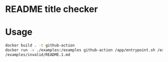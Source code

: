 README title checker
===

# Usage

```bash
docker build . -t github-action
docker run -v ./examples:/examples github-action /app/entrypoint.sh /examples/invalid/README.1.md
/examples/invalid/README.1.md
```
